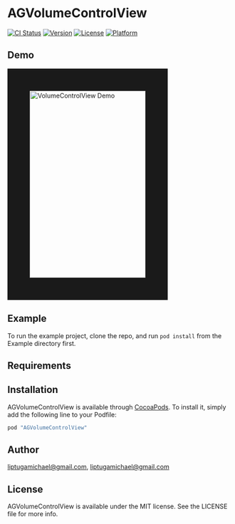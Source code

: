 # AGVolumeControlView

[![CI Status](http://img.shields.io/travis/liptugamichael@gmail.com/AGVolumeControlView.svg?style=flat)](https://travis-ci.org/liptugamichael@gmail.com/AGVolumeControlView)
[![Version](https://img.shields.io/cocoapods/v/AGVolumeControlView.svg?style=flat)](http://cocoapods.org/pods/AGVolumeControlView)
[![License](https://img.shields.io/cocoapods/l/AGVolumeControlView.svg?style=flat)](http://cocoapods.org/pods/AGVolumeControlView)
[![Platform](https://img.shields.io/cocoapods/p/AGVolumeControlView.svg?style=flat)](http://cocoapods.org/pods/AGVolumeControlView)

## Demo

<img src="https://user-images.githubusercontent.com/4165054/26985499-5b9356c4-4d4c-11e7-8a6c-d61953558ebf.gif" alt="VolumeControlView Demo" height="420" width="260" border ="50">

## Example

To run the example project, clone the repo, and run `pod install` from the Example directory first.

## Requirements

## Installation

AGVolumeControlView is available through [CocoaPods](http://cocoapods.org). To install
it, simply add the following line to your Podfile:

```ruby
pod "AGVolumeControlView"
```

## Author

liptugamichael@gmail.com, liptugamichael@gmail.com

## License

AGVolumeControlView is available under the MIT license. See the LICENSE file for more info.
